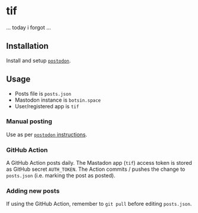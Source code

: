 # tif

... today i forgot ...

## Installation

Install and setup [`postodon`](https://github.com/msleigh/postodon).

## Usage

- Posts file is `posts.json`
- Mastodon instance is `botsin.space`
- User/registered app  is `tif`

### Manual posting

Use as per [`postodon` instructions](https://github.com/msleigh/postodon).

### GitHub Action

A GitHub Action posts daily. The Mastadon app (`tif`) access token is stored as GitHub secret `AUTH_TOKEN`. The Action commits / pushes the change to `posts.json` (i.e. marking the post as posted).

### Adding new posts

If using the GitHub Action, remember to `git pull` before editing `posts.json`.
